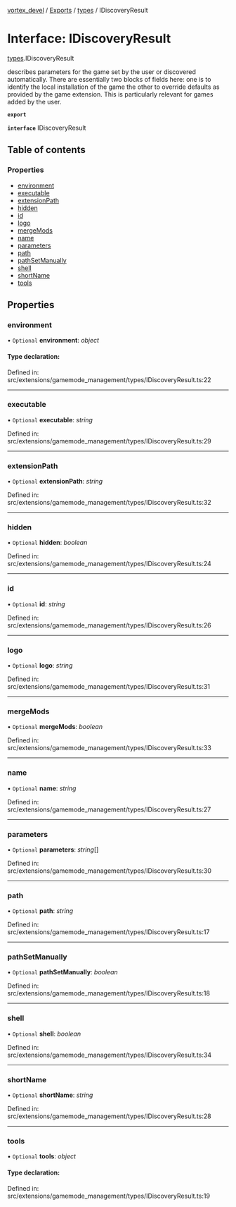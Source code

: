 [vortex_devel](../README.md) / [Exports](../modules.md) / [types](../modules/types.md) / IDiscoveryResult

# Interface: IDiscoveryResult

[types](../modules/types.md).IDiscoveryResult

describes parameters for the game set by the user
or discovered automatically.
There are essentially two blocks of fields here:
one is to identify the local installation of the game
the other to override defaults as provided by the
game extension. This is particularly relevant for
games added by the user.

**`export`** 

**`interface`** IDiscoveryResult

## Table of contents

### Properties

- [environment](types.idiscoveryresult.md#environment)
- [executable](types.idiscoveryresult.md#executable)
- [extensionPath](types.idiscoveryresult.md#extensionpath)
- [hidden](types.idiscoveryresult.md#hidden)
- [id](types.idiscoveryresult.md#id)
- [logo](types.idiscoveryresult.md#logo)
- [mergeMods](types.idiscoveryresult.md#mergemods)
- [name](types.idiscoveryresult.md#name)
- [parameters](types.idiscoveryresult.md#parameters)
- [path](types.idiscoveryresult.md#path)
- [pathSetManually](types.idiscoveryresult.md#pathsetmanually)
- [shell](types.idiscoveryresult.md#shell)
- [shortName](types.idiscoveryresult.md#shortname)
- [tools](types.idiscoveryresult.md#tools)

## Properties

### environment

• `Optional` **environment**: *object*

#### Type declaration:

Defined in: src/extensions/gamemode_management/types/IDiscoveryResult.ts:22

___

### executable

• `Optional` **executable**: *string*

Defined in: src/extensions/gamemode_management/types/IDiscoveryResult.ts:29

___

### extensionPath

• `Optional` **extensionPath**: *string*

Defined in: src/extensions/gamemode_management/types/IDiscoveryResult.ts:32

___

### hidden

• `Optional` **hidden**: *boolean*

Defined in: src/extensions/gamemode_management/types/IDiscoveryResult.ts:24

___

### id

• `Optional` **id**: *string*

Defined in: src/extensions/gamemode_management/types/IDiscoveryResult.ts:26

___

### logo

• `Optional` **logo**: *string*

Defined in: src/extensions/gamemode_management/types/IDiscoveryResult.ts:31

___

### mergeMods

• `Optional` **mergeMods**: *boolean*

Defined in: src/extensions/gamemode_management/types/IDiscoveryResult.ts:33

___

### name

• `Optional` **name**: *string*

Defined in: src/extensions/gamemode_management/types/IDiscoveryResult.ts:27

___

### parameters

• `Optional` **parameters**: *string*[]

Defined in: src/extensions/gamemode_management/types/IDiscoveryResult.ts:30

___

### path

• `Optional` **path**: *string*

Defined in: src/extensions/gamemode_management/types/IDiscoveryResult.ts:17

___

### pathSetManually

• `Optional` **pathSetManually**: *boolean*

Defined in: src/extensions/gamemode_management/types/IDiscoveryResult.ts:18

___

### shell

• `Optional` **shell**: *boolean*

Defined in: src/extensions/gamemode_management/types/IDiscoveryResult.ts:34

___

### shortName

• `Optional` **shortName**: *string*

Defined in: src/extensions/gamemode_management/types/IDiscoveryResult.ts:28

___

### tools

• `Optional` **tools**: *object*

#### Type declaration:

Defined in: src/extensions/gamemode_management/types/IDiscoveryResult.ts:19
